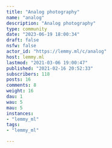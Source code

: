 ```yaml
---
title: "Analog photography" 
name: "analog"
description: "Analog photography"
type: community
date: "2023-06-19 18:00:34"
draft: false
nsfw: false
actor_id: "https://lemmy.ml/c/analog"
host: lemmy.ml
lastmod: "2021-03-06 19:00:47"
published: "2021-02-16 20:52:33"
subscribers: 118
posts: 16
comments: 8
weight: 16
dau: 1
wau: 5
mau: 5
instances:
- "lemmy_ml"
tags: 
- "lemmy_ml"

---
```

